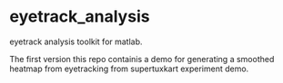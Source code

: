 # eyetrack_analysis
eyetrack analysis toolkit for matlab.

The first version this repo containis a demo for generating a smoothed heatmap from eyetracking from supertuxkart experiment demo.

